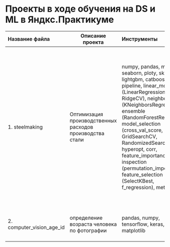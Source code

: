 ﻿# Проекты в ходе обучения на DS и ML в Яндкс.Практикуме
 
| Название файла | Описание проекта | Инструменты | Ключевые слова |
| :--- | --- | :--- | --- |
| 1. steelmaking | Оптимизация производственных расходов производства стали | numpy, pandas, matplotlib, seaborn, ploty, sklearn, lightgbm, catboost, keras, pipeline, linear_model (LinearRegression, RidgeCV), neighbors (KNeighborsRegressor), ensemble (RandomForestRegresson), model_selection (cross_val_score, GridSearchCV, RandomizedSearchCV), hyperopt, corr, feature_importances, inspection (permutation_importance), feature_selection (SelectKBest,  f_regression), metrics | регрессия, анализ и визуализация данных, обработка данных (пропуски, выбросы), проверка на мультиколлениарность (коэф. корреляции Пирсона, VIF анализ, F-regression), кросс-валидация и подбор гиперпараметров, анализ значимых признаков, упаковка в пайплайн, линейная регрессии , K-ближайших соседей, случайный лес, градиентный бустинг, нейронные сети (полносвязная сеть (maltylayer perceptron), сверточная сеть (convolution multylayer network), сеть с архитектурой LeNet) |
| 2. computer_vision_age_id | определение возраста человека по фотографии | pandas, numpy, tensorflow, keras, matplotlib | компьютерное зрение, обработка изображений, нейронные сети, computer vision, NN |
